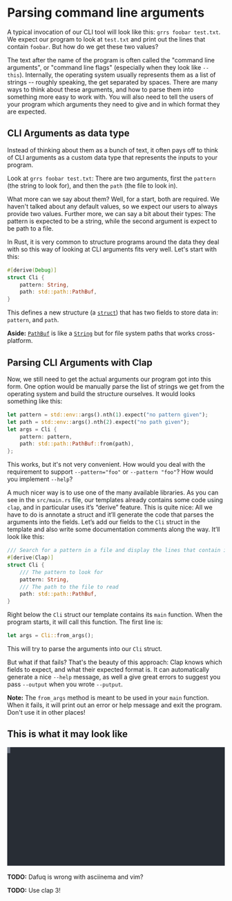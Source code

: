 # Parsing command line arguments

A typical invocation of our CLI tool will look like this:
`grrs foobar test.txt`.
We expect our program to look at `test.txt`
and print out the lines that contain `foobar`.
But how do we get these two values?

The text after the name of the program is often called
the "command line arguments",
or "command line flags"
(especially when they look like `--this`).
Internally, the operating system usually represents them
as a list of strings --
roughly speaking, the get separated by spaces.
There are many ways to think about these arguments,
and how to parse them
into something more easy to work with.
You will also need to tell the users of your program
which arguments they need to give
and in which format they are expected.

## CLI Arguments as data type

Instead of thinking about them as a bunch of text,
it often pays off to think of CLI arguments as a custom data type
that represents the inputs to your program.

Look at `grrs foobar test.txt`:
There are two arguments,
first the `pattern` (the string to look for),
and then the `path` (the file to look in).

What more can we say about them?
Well, for a start, both are required.
We haven't talked about any default values,
so we expect our users to always provide two values.
Further more, we can say a bit about their types:
The pattern is expected to be a string,
while the second argument is expect to be path to a file.

In Rust, it is very common to structure programs around the data they deal with
so this way of looking at CLI arguments fits very well.
Let's start with this:

```rust
#[derive(Debug)]
struct Cli {
    pattern: String,
    path: std::path::PathBuf,
}
```

This defines a new structure (a [`struct`])
that has two fields to store data in: `pattern`, and `path`.

[`struct`]: https://doc.rust-lang.org/1.27.2/book/second-edition/ch05-00-structs.html

<aside>

**Aside:**
[`PathBuf`] is like a [`String`] but for file system paths that works cross-platform.

[`PathBuf`]: https://doc.rust-lang.org/1.27.2/std/path/struct.PathBuf.html
[`String`]: https://doc.rust-lang.org/1.27.2/std/string/struct.String.html

</aside>

## Parsing CLI Arguments with Clap

Now, we still need to get the actual arguments our program got into this form.
One option would be manually parse the list of strings we get from the operating system
and build the structure ourselves.
It would looks something like this:

```rust
let pattern = std::env::args().nth(1).expect("no pattern given");
let path = std::env::args().nth(2).expect("no path given");
let args = Cli {
    pattern: pattern,
    path: std::path::PathBuf::from(path),
};
```

This works, but it's not very convenient.
How would you deal with the requirement to support
`--pattern="foo"` or `--pattern "foo"`?
How would you implement `--help`?

A much nicer way is to use one of the many available libraries.
As you can see in the `src/main.rs` file,
our templates already contains some code using `clap`,
and in particular uses it’s “derive” feature.
This is quite nice:
All we have to do is annotate a struct
and it’ll generate the code that parses the arguments into the fields.
Let’s add our fields to the `Cli` struct in the template 
and also write some documentation comments along the way.
It’ll look like this:

```rust
/// Search for a pattern in a file and display the lines that contain it.
#[derive(Clap)]
struct Cli {
    /// The pattern to look for
    pattern: String,
    /// The path to the file to read
    path: std::path::PathBuf,
}
```

Right below the `Cli` struct our template contains its `main` function.
When the program starts, it will call this function.
The first line is:

```rust
let args = Cli::from_args();
```

This will try to parse the arguments into our `Cli` struct.

But what if that fails?
That's the beauty of this approach:
Clap knows which fields to expect,
and what their expected format is.
It can automatically generate a nice `--help` message,
as well a give great errors
to suggest you pass `--output` when you wrote `--putput`.

<aside class="note">

**Note:**
The `from_args` method is meant to be used in your `main` function.
When it fails,
it will print out an error or help message and exit the program.
Don't use it in other places!

</aside>

## This is what it may look like

![](./tutorial/cli-args.svg)

<aside class="todo">

**TODO:**
Dafuq is wrong with asciinema and vim?

</aside>


<aside class="todo">

**TODO:**
Use clap 3!

</aside>
